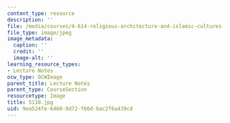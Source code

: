 ```yaml
---
content_type: resource
description: ''
file: /media/courses/4-614-religious-architecture-and-islamic-cultures-fall-2002/9ea524fe64609d72f66dbac2f6a439cd_5110.jpg
file_type: image/jpeg
image_metadata:
  caption: ''
  credit: ''
  image-alt: ''
learning_resource_types:
- Lecture Notes
ocw_type: OCWImage
parent_title: Lecture Notes
parent_type: CourseSection
resourcetype: Image
title: 5110.jpg
uid: 9ea524fe-6460-9d72-f66d-bac2f6a439cd
---
```

